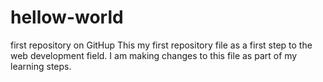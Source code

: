 # hellow-world
first repository on GitHup
This my first repository file as a first step to the web development field.
I am making changes to this file as part of my learning steps.
